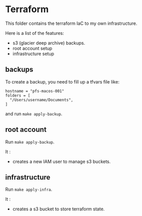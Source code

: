 # Terraform

This folder contains the terraform IaC to my own infrastructure.

Here is a list of the features:
 - s3 (glacier deep archive) backups.
 - root account setup
 - infrastructure setup

## backups

To create a backup, you need to fill up a tfvars file like:

```hcl
hostname = "pfs-macos-001"
folders = [
  "/Users/username/Documents",
]
```

and run `make apply-backup`.

## root account

Run `make apply-backup`.

It :

 - creates a new IAM user to manage s3 buckets.

## infrastructure

Run `make apply-infra`.

It :

 - creates a s3 bucket to store terraform state.
